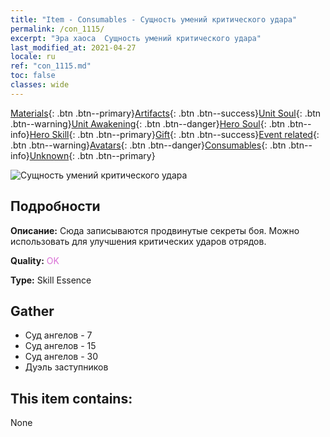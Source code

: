 ```yaml
---
title: "Item - Consumables - Сущность умений критического удара"
permalink: /con_1115/
excerpt: "Эра хаоса  Сущность умений критического удара"
last_modified_at: 2021-04-27
locale: ru
ref: "con_1115.md"
toc: false
classes: wide
---
```

 [Materials](/ItemsRU/){: .btn .btn--primary}[Artifacts](/ItemsRU/Artifacts/){: .btn .btn--success}[Unit Soul](/ItemsRU/UnitSoul/){: .btn .btn--warning}[Unit Awakening](/ItemsRU/UnitAwakening/){: .btn .btn--danger}[Hero Soul](/ItemsRU/HeroSoul/){: .btn .btn--info}[Hero Skill](/ItemsRU/HeroSkill/){: .btn .btn--primary}[Gift](/ItemsRU/Gift/){: .btn .btn--success}[Event related](/ItemsRU/Events/){: .btn .btn--warning}[Avatars](/ItemsRU/Avatars/){: .btn .btn--danger}[Consumables](/ItemsRU/Consumables/){: .btn .btn--info}[Unknown](/ItemsRU/Unknown/){: .btn .btn--primary}

 ![Сущность умений критического удара](/images/t/i_7006.png)

## Подробности
 **Описание:** Сюда записываются продвинутые секреты боя. Можно использовать для улучшения критических ударов отрядов.

 **Quality:** <span style="color: #DA70D6">OK</span>

 **Type:** Skill Essence

## Gather

*    Суд ангелов - 7 
*    Суд ангелов - 15 
*    Суд ангелов - 30 
*    Дуэль заступников 

## This item contains:

  None

